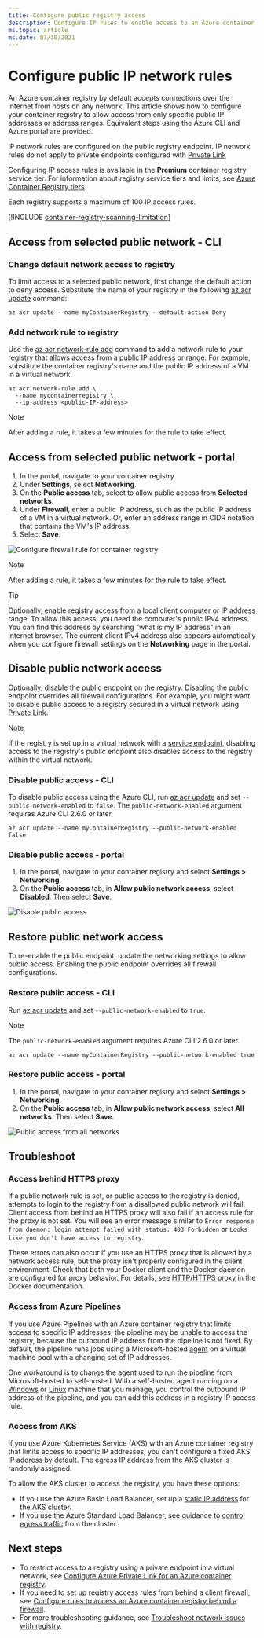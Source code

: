 ```yaml
---
title: Configure public registry access
description: Configure IP rules to enable access to an Azure container registry from selected public IP addresses or address ranges.
ms.topic: article
ms.date: 07/30/2021
---
```


# Configure public IP network rules

An Azure container registry by default accepts connections over the internet from hosts on any network. This article shows how to configure your container registry to allow access from only specific public IP addresses or address ranges. Equivalent steps using the Azure CLI and Azure portal are provided.

IP network rules are configured on the public registry endpoint. IP network rules do not apply to private endpoints configured with [Private Link](container-registry-private-link.md)

Configuring IP access rules is available in the **Premium** container registry service tier. For information about registry service tiers and limits, see [Azure Container Registry tiers](container-registry-skus.md).

Each registry supports a maximum of 100 IP access rules.

[!INCLUDE [container-registry-scanning-limitation](../../includes/container-registry-scanning-limitation.md)]

## Access from selected public network - CLI

### Change default network access to registry

To limit access to a selected public network, first change the default action to deny access. Substitute the name of your registry in the following [az acr update][az-acr-update] command:

```azurecli
az acr update --name myContainerRegistry --default-action Deny
```

### Add network rule to registry

Use the [az acr network-rule add][az-acr-network-rule-add] command to add a network rule to your registry that allows access from a public IP address or range. For example, substitute the container registry's name and the public IP address of a VM in a virtual network.

```azurecli
az acr network-rule add \
  --name mycontainerregistry \
  --ip-address <public-IP-address>
```

> [!NOTE]
> After adding a rule, it takes a few minutes for the rule to take effect.

## Access from selected public network - portal

1. In the portal, navigate to your container registry.
1. Under **Settings**, select **Networking**.
1. On the **Public access** tab, select to allow public access from **Selected networks**.
1. Under **Firewall**, enter a public IP address, such as the public IP address of a VM in a virtual network. Or, enter an address range in CIDR notation that contains the VM's IP address.
1. Select **Save**.

![Configure firewall rule for container registry][acr-access-selected-networks]

> [!NOTE]
> After adding a rule, it takes a few minutes for the rule to take effect.

> [!TIP]
> Optionally, enable registry access from a local client computer or IP address range. To allow this access, you need the computer's public IPv4 address. You can find this address by searching "what is my IP address" in an internet browser. The current client IPv4 address also appears automatically when you configure firewall settings on the **Networking** page in the portal.

## Disable public network access

Optionally, disable the public endpoint on the registry. Disabling the public endpoint overrides all firewall configurations. For example, you might want to disable public access to a registry secured in a virtual network using [Private Link](container-registry-private-link.md).

> [!NOTE]
> If the registry is set up in a virtual network with a [service endpoint](container-registry-vnet.md), disabling access to the registry's public endpoint also disables access to the registry within the virtual network.

### Disable public access - CLI

To disable public access using the Azure CLI, run [az acr update][az-acr-update] and set `--public-network-enabled` to `false`. The `public-network-enabled` argument requires Azure CLI 2.6.0 or later. 

```azurecli
az acr update --name myContainerRegistry --public-network-enabled false
```

### Disable public access - portal

1. In the portal, navigate to your container registry and select **Settings > Networking**.
1. On the **Public access** tab, in **Allow public network access**, select **Disabled**. Then select **Save**.

![Disable public access][acr-access-disabled]


## Restore public network access

To re-enable the public endpoint, update the networking settings to allow public access. Enabling the public endpoint overrides all firewall configurations. 

### Restore public access - CLI

Run [az acr update][az-acr-update] and set `--public-network-enabled` to `true`. 

> [!NOTE]
> The `public-network-enabled` argument requires Azure CLI 2.6.0 or later. 

```azurecli
az acr update --name myContainerRegistry --public-network-enabled true
```

### Restore public access - portal

1. In the portal, navigate to your container registry and select **Settings > Networking**.
1. On the **Public access** tab, in **Allow public network access**, select **All networks**. Then select **Save**.

![Public access from all networks][acr-access-all-networks]

## Troubleshoot

### Access behind HTTPS proxy

If a public network rule is set, or public access to the registry is denied, attempts to login to the registry from a disallowed public network will fail. Client access from behind an HTTPS proxy will also fail if an access rule for the proxy is not set. You will see an error message similar to `Error response from daemon: login attempt failed with status: 403 Forbidden` or `Looks like you don't have access to registry`.

These errors can also occur if you use an HTTPS proxy that is allowed by a network access rule, but the proxy isn't properly configured in the client environment. Check that both your Docker client and the Docker daemon are configured for proxy behavior. For details, see [HTTP/HTTPS proxy](https://docs.docker.com/config/daemon/systemd/#httphttps-proxy) in the Docker documentation.

### Access from Azure Pipelines

If you use Azure Pipelines with an Azure container registry that limits access to specific IP addresses, the pipeline may be unable to access the registry, because the outbound IP address from the pipeline is not fixed. By default, the pipeline runs jobs using a Microsoft-hosted [agent](/azure/devops/pipelines/agents/agents) on a virtual machine pool with a changing set of IP addresses.

One workaround is to change the agent used to run the pipeline from Microsoft-hosted to self-hosted. With a self-hosted agent running on a [Windows](/azure/devops/pipelines/agents/v2-windows) or [Linux](/azure/devops/pipelines/agents/v2-linux) machine that you manage, you control the outbound IP address of the pipeline, and you can add this address in a registry IP access rule.

### Access from AKS

If you use Azure Kubernetes Service (AKS) with an Azure container registry that limits access to specific IP addresses, you can't configure a fixed AKS IP address by default. The egress IP address from the AKS cluster is randomly assigned.

To allow the AKS cluster to access the registry, you have these options:

* If you use the Azure Basic Load Balancer, set up a [static IP address](../aks/egress.md) for the AKS cluster. 
* If you use the Azure Standard Load Balancer, see guidance to [control egress traffic](../aks/limit-egress-traffic.md) from the cluster.

## Next steps

* To restrict access to a registry using a private endpoint in a virtual network, see [Configure Azure Private Link for an Azure container registry](container-registry-private-link.md).
* If you need to set up registry access rules from behind a client firewall, see [Configure rules to access an Azure container registry behind a firewall](container-registry-firewall-access-rules.md).
* For more troubleshooting guidance, see [Troubleshoot network issues with registry](container-registry-troubleshoot-access.md).

[az-acr-login]: /cli/azure/acr#az_acr_login
[az-acr-network-rule-add]: /cli/azure/acr/network-rule/#az_acr_network_rule_add
[az-acr-network-rule-remove]: /cli/azure/acr/network-rule/#az_acr_network_rule_remove
[az-acr-network-rule-list]: /cli/azure/acr/network-rule/#az_acr_network_rule_list
[az-acr-run]: /cli/azure/acr#az_acr_run
[az-acr-update]: /cli/azure/acr#az_acr_update
[quickstart-portal]: container-registry-get-started-portal.md
[quickstart-cli]: container-registry-get-started-azure-cli.md
[azure-portal]: https://portal.azure.com

[acr-access-selected-networks]: ./media/container-registry-access-selected-networks/acr-access-selected-networks.png
[acr-access-disabled]: ./media/container-registry-access-selected-networks/acr-access-disabled.png
[acr-access-all-networks]: ./media/container-registry-access-selected-networks/acr-access-all-networks.png
